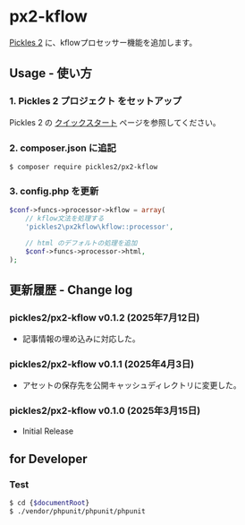 # px2-kflow

[Pickles 2](https://pickles2.com/) に、kflowプロセッサー機能を追加します。


## Usage - 使い方

### 1. Pickles 2 プロジェクト をセットアップ

Pickles 2 の [クイックスタート](https://pickles2.com/getting_started/) ページを参照してください。

### 2. composer.json に追記

```
$ composer require pickles2/px2-kflow
```

### 3. config.php を更新

```php
$conf->funcs->processor->kflow = array(
    // kflow文法を処理する
    'pickles2\px2kflow\kflow::processor',

    // html のデフォルトの処理を追加
    $conf->funcs->processor->html,
);
```


## 更新履歴 - Change log

### pickles2/px2-kflow v0.1.2 (2025年7月12日)

- 記事情報の埋め込みに対応した。

### pickles2/px2-kflow v0.1.1 (2025年4月3日)

- アセットの保存先を公開キャッシュディレクトリに変更した。

### pickles2/px2-kflow v0.1.0 (2025年3月15日)

- Initial Release


## for Developer

### Test

```bash
$ cd {$documentRoot}
$ ./vendor/phpunit/phpunit/phpunit
```
